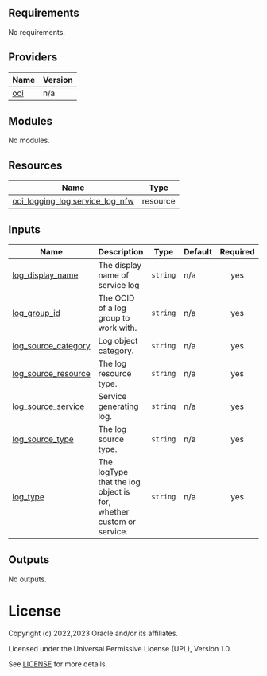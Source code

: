 <!-- BEGIN_TF_DOCS -->
## Requirements

No requirements.

## Providers

| Name | Version |
|------|---------|
| <a name="provider_oci"></a> [oci](#provider\_oci) | n/a |

## Modules

No modules.

## Resources

| Name | Type |
|------|------|
| [oci_logging_log.service_log_nfw](https://registry.terraform.io/providers/oracle/oci/latest/docs/resources/logging_log) | resource |

## Inputs

| Name | Description | Type | Default | Required |
|------|-------------|------|---------|:--------:|
| <a name="input_log_display_name"></a> [log\_display\_name](#input\_log\_display\_name) | The display name of service log | `string` | n/a | yes |
| <a name="input_log_group_id"></a> [log\_group\_id](#input\_log\_group\_id) | The OCID of a log group to work with. | `string` | n/a | yes |
| <a name="input_log_source_category"></a> [log\_source\_category](#input\_log\_source\_category) | Log object category. | `string` | n/a | yes |
| <a name="input_log_source_resource"></a> [log\_source\_resource](#input\_log\_source\_resource) | The log resource type. | `string` | n/a | yes |
| <a name="input_log_source_service"></a> [log\_source\_service](#input\_log\_source\_service) | Service generating log. | `string` | n/a | yes |
| <a name="input_log_source_type"></a> [log\_source\_type](#input\_log\_source\_type) | The log source type. | `string` | n/a | yes |
| <a name="input_log_type"></a> [log\_type](#input\_log\_type) | The logType that the log object is for, whether custom or service. | `string` | n/a | yes |

## Outputs

No outputs.
<!-- END_TF_DOCS -->    

# License

Copyright (c) 2022,2023 Oracle and/or its affiliates.

Licensed under the Universal Permissive License (UPL), Version 1.0.

See [LICENSE](../../LICENSE) for more details.